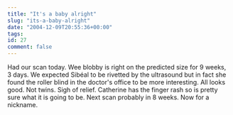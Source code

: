 ```yaml
---
title: "It's a baby alright"
slug: "its-a-baby-alright"
date: "2004-12-09T20:55:36+00:00"
tags:
id: 27
comment: false
---
```


Had our scan today. Wee blobby is right on the predicted size for 9 weeks, 3 days. We expected Sibéal to be rivetted by the  ultrasound but in fact she found the roller blind in the doctor's office to be more interesting. All looks good. Not twins. Sigh of relief. Catherine has the finger rash so is pretty sure what it is going to be.  Next scan probably in 8 weeks. Now for a nickname.

